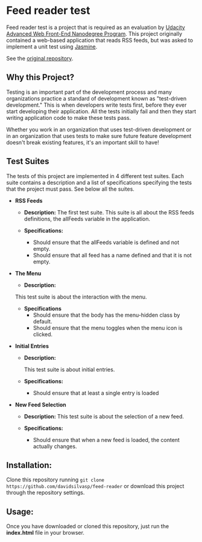 # Feed reader test

Feed reader test is a project that is required as an evaluation by [Udacity Advanced Web Front-End Nanodegree Program](https://www.udacity.com/course/front-end-web-developer-nanodegree--nd001). This project originally contained a web-based application that reads RSS feeds, but was asked to implement a unit test using [Jasmine](https://jasmine.github.io/).

See the [original repository](https://github.com/udacity/frontend-nanodegree-feedreader).

## Why this Project?
Testing is an important part of the development process and many organizations practice a standard of development known as "test-driven development." This is when developers write tests first, before they ever start developing their application. All the tests initially fail and then they start writing application code to make these tests pass.

Whether you work in an organization that uses test-driven development or in an organization that uses tests to make sure future feature development doesn't break existing features, it's an important skill to have!

## Test Suites

The tests of this project are implemented in 4 different test suites. Each suite contains a description and a list of specifications specifying the tests that the project must pass. See below all the suites.

* **RSS Feeds**

    * **Description:**
    The first test suite. This suite is all about the RSS feeds definitions, the allFeeds variable in the application.

    * **Specifications:**
        * Should ensure that the allFeeds variable is defined and not empty.
        * Should ensure that all feed has a name defined and that it is not empty.


* **The Menu**

    * **Description:**
    
    This test suite is about the interaction with the menu.

    * **Specifications**
        * Should ensure that the body has the menu-hidden class by default.
        * Should ensure that the menu toggles when the menu icon is clicked.


* **Initial Entries**
    * **Description:**
    
        This test suite is about initial entries.

    * **Specifications:**
        * Should ensure that at least a single entry is loaded


* **New Feed Selection**

    * **Description:**
    This test suite is about the selection of a new feed.

    * **Specifications:**
        * Should ensure that when a new feed is loaded, the content actually changes.



## Installation:

Clone this repository running `git clone https://github.com/davidsilvasp/feed-reader` or download this project through the repository settings.

## Usage:

Once you have downloaded or cloned this repository, just run the **index.html** file in your browser.

